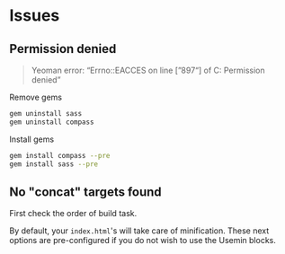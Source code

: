 # Issues

## Permission denied

> Yeoman error: “Errno::EACCES on line [”897“] of C: Permission denied”

Remove gems

```sh
gem uninstall sass
gem uninstall compass
```

Install gems

```sh
gem install compass --pre
gem install sass --pre
```

## No "concat" targets found

First check the order of build task.

By default, your `index.html`'s <!-- Usemin block --> will take care of minification. These next options are pre-configured if you do not wish to use the Usemin blocks.
